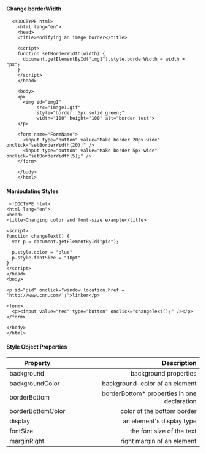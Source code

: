 #### Change borderWidth  

      <!DOCTYPE html>
		<html lang="en">
		<head>
		<title>Modifying an image border</title>

		<script>
		function setBorderWidth(width) {
		  document.getElementById("img1").style.borderWidth = width + "px";
		}
		</script>
		</head>

		<body>
		<p>
		  <img id="img1"
			   src="image1.gif"
			   style="border: 5px solid green;"
			   width="100" height="100" alt="border test">
		</p>

		<form name="FormName">
		  <input type="button" value="Make border 20px-wide" onclick="setBorderWidth(20);" />
		  <input type="button" value="Make border 5px-wide"  onclick="setBorderWidth(5);" />
		</form>

		</body>
		</html>
		
		
#### Manipulating Styles

     <!DOCTYPE html>
	<html lang="en">
	<head>
	<title>Changing color and font-size example</title>

	<script>
	function changeText() {
	  var p = document.getElementById("pid");

	  p.style.color = "blue"
	  p.style.fontSize = "18pt"
	}
	</script>
	</head>
	<body>

	<p id="pid" onclick="window.location.href = 'http://www.cnn.com/';">linker</p>

	<form>
	  <p><input value="rec" type="button" onclick="changeText();" /></p>
	</form>

	</body>
	</html>		
	
#### Style Object Properties

| Property      | Description   |
| ------------- |-------------:|
| background    | background properties |
| backgroundColor | background-color of an element|
| borderBottom | borderBottom* properties in one declaration |	
| borderBottomColor |color of the bottom border |
| display         | an element's display type  |
| fontSize        |   the font size of the text|
| marginRight     | right margin of an element |     		